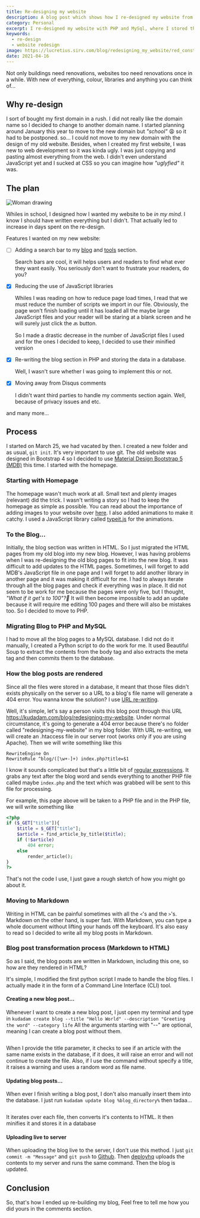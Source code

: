 ```yaml
---
title: Re-designing my website
description: A blog post which shows how I re-designed my website from scratch up
category: Personal
excerpt: I re-designed my website with PHP and MySql, where I stored the blog contents in a Mysql database.
keywords:
  - re-design
  - website redesign
image: https://lucretius.sirv.com/blog/redesigning_my_website/red_construction_hat.jpg
date: 2021-04-16
---
```


<p class="intro">
Not only buildings need renovations, websites too need renovations once in a while. With new of everything, colour, libraries and anything you can think of...
</p>

## Why re-design

I sort of bought my first domain in a rush. I did not really like the domain name so I decided to change to another domain name. I started planning around January this year to move to the new domain but _"school"_ :weary: so it had to be postponed.
so...
I could not move to my new domain with the design of my old website. Besides, when I created my first website, I was new to web development so it was kinda ugly. I was just copying and pasting almost everything from the web. I didn't even understand JavaScript yet and I sucked at CSS so you can imagine how _"uglyfied"_ it was.

## The plan

![Woman drawing](https://lucretius.sirv.com/blog/woman_drawing.jpg?h=500)

Whiles in school, I designed how I wanted my website to be _in my mind_. I know I should have written everything but I didn't. That actually led to increase in days spent on the re-design.

Features I wanted on my new website:

- [ ] Adding a search bar to my [blog](https://www.kudadam.com/blog) and [tools](https://www.kudadam.com/toolz) section.

  Search bars are cool, it will helps users and readers to find what ever they want easily. You seriously don't want to frustrate your readers, do you?

- [x] Reducing the use of JavaScript libraries

  Whiles I was reading on how to reduce page load times, I read that we must reduce the number of scripts we import in our file. Obviously, the page won't finish loading until it has loaded all the maybe large JavaScript files and your reader will be staring at a blank screen and he will surely just click the :back: button.

  So I made a drastic decrease in the number of JavaScript files I used and for the ones I decided to keep, I decided to use their minified version

- [x] Re-writing the blog section in PHP and storing the data in a database.

  Well, I wasn't sure whether I was going to implement this or not.

- [x] Moving away from Disqus comments

  I didn't want third parties to handle my comments section again. Well, because of privacy issues and etc.

and many more...

## Process

I started on March 25, we had vacated by then. I created a new folder and as usual, `git init`. It's very important to use git. The old website was designed in Bootstrap 4 so I decided to use [Material Design Bootstrap 5 (MDB)](https://mdbootstrap.com/) this time. I started with the homepage.

### Starting with Homepage

The homepage wasn't much work at all. Small text and plenty images (relevant) did the trick. I wasn't writing a story so I had to keep the homepage as simple as possible. You can read about the importance of adding images to your website over [here](https://www.logicdesign.co.uk/blog/4-reasons-images-important-website/). I also added animations to make it catchy. I used a JavaScript library called [typeit.js](https://typeitjs.com) for the animations.

### To the Blog...

Initially, the blog section was written in HTML. So I just migrated the HTML pages from my old blog into my new blog. However, I was having problems when I was re-designing the old blog pages to fit into the new blog. It was difficult to add updates to the HTML pages. Sometimes, I will forget to add MDB's JavaScript file in one page and I will forget to add another library in another page and it was making it difficult for me. I had to always iterate through all the blog pages and check if everything was in place. It did not seem to be work for me because the pages were only five, but I thought, _"What if it get's to 100"?:thinking:_ It will then become impossible to add an update because it will require me editing 100 pages and there will also be mistakes too. So I decided to move to PHP.

### Migrating Blog to PHP and MySQL

I had to move all the blog pages to a MySQL database. I did not do it manually, I created a Python script to do the work for me. It used Beautiful Soup to extract the contents from the body tag and also extracts the meta tag and then commits them to the database.

### How the blog posts are rendered

Since all the files were stored in a database, it meant that those files didn't exists physically on the server so a URL to a blog's file name will generate a 404 error. You wanna know the solution? I use [URL re-writing](https://www.smashingmagazine.com/2011/11/introduction-to-url-rewriting/).

Well, it's simple, let's say a person visits this blog post through this URL https://kudadam.com/blog/redesigning-my-website. Under normal circumstance, it's going to generate a 404 error because there's no folder called "redesigning-my-website" in my blog folder. With URL re-writing, we will create an .htaccess file in our server root (works only if you are using Apache). Then we will write something like this

```plaintext
RewriteEngine On
RewriteRule ^blog/([\w+-]+) index.php?title=$1
```

I know it sounds complicated but that's a little bit of [regular expressions](https://en.wikipedia.org/wiki/Regular_expression). It grabs any text after the blog word and sends everything to another PHP file called maybe `index.php` and the text which was grabbed will be sent to this file for processing.

For example, this page above will be taken to a PHP file and in the PHP file, we will write something like

```PHP
<?php
if ($_GET["title"]){
    $title = $_GET["title"];
    $article = find_article_by_title($title);
    if (!$article)
        404 error;
    else
        render_article();
}
?>
```

That's not the code I use, I just gave a rough sketch of how you might go about it.

### Moving to Markdown

Writing in HTML can be painful sometimes with all the `<`'s and the `>`'s. Markdown on the other hand, is super fast. With Markdown, you can type a whole document without lifting your hands off the keyboard. It's also easy to read so I decided to write all my blog posts in Markdown.

### Blog post transformation process (Markdown to HTML)

So as I said, the blog posts are written in Markdown, including this one, so how are they rendered in HTML?

It's simple, I modified the first python script I made to handle the blog files. I actually made it in the form of a Command Line Interface (CLI) tool.

#### Creating a new blog post...

Whenever I want to create a new blog post, I just open my terminal and type in `kudadam create blog --title "Hello World" --description "Greeting the word" --category life` All the arguments starting with "--" are optional, meaning I can create a blog post without them.

<img class="Sirv" data-src="https://lucretius.sirv.com/blog/redesigning_my_website/kudadam_cli_create.png" alt="" />

When I provide the title parameter, it checks to see if an article with the same name exists in the database, if it does, it will raise an error and will not continue to create the file. Also, if I use the command without specify a title, it raises a warning and uses a random word as file name.

#### Updating blog posts...

When ever I finish writing a blog post, I don't also manually insert them into the database. I just run `kudadam update blog %blog_directory%` then tadaa...

<img class="Sirv d-block mx-auto" data-src="https://lucretius.sirv.com/blog/redesigning_my_website/kudadam_cli_update.png?q=100%" alt="" />

It iterates over each file, then converts it's contents to HTML. It then minifies it and stores it in a database

#### Uploading live to server

When uploading the blog live to the server, I don't use this method. I just `git commit -m "Message"` and `git push` to [Github](https://www.github.com). Then [deployhq](https://www.deployhq.com/) uploads the contents to my server and runs the same command. Then the blog is updated.

## Conclusion

So, that's how I ended up re-building my blog, Feel free to tell me how you did yours in the comments section.

